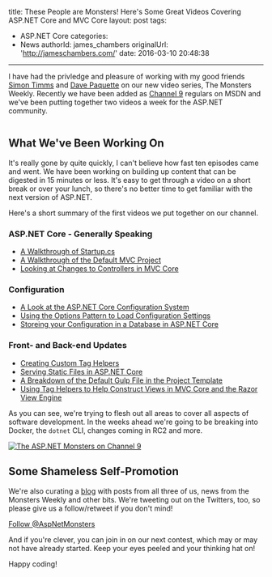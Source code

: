 title: These People are Monsters! Here's Some Great Videos Covering ASP.NET Core and MVC Core
layout: post
tags:
  - ASP.NET Core
categories:
  - News
authorId: james_chambers
originalUrl: 'http://jameschambers.com/'
date: 2016-03-10 20:48:38
---

I have had the privledge and pleasure of working with my good friends [Simon Timms](https://twitter.com/stimms) and [Dave Paquette](https://twitter.com/Dave_Paquette) on our new video series, The Monsters Weekly. Recently we have been added as [Channel 9](https://channel9.msdn.com/Series/AspNetMonsters) regulars on MSDN and we've been putting together two videos a week for the ASP.NET community. 

<img alt="" src="http://aspnetmonsters.com/images/logo_579.png">

<!-- more -->

## What We've Been Working On

It's really gone by quite quickly, I can't believe how fast ten episodes came and went. We have been working on building up content that can be digested in 15 minutes or less. It's easy to get through a video on a short break or over your lunch, so there's no better time to get familiar with the next version of ASP.NET.

Here's a short summary of the first videos we put together on our channel.

### ASP.NET Core - Generally Speaking

 - [A Walkthrough of Startup.cs](https://channel9.msdn.com/Series/aspnetmonsters/Episode-1-Startupcs)
 - [A Walkthrough of the Default MVC Project](https://channel9.msdn.com/Series/aspnetmonsters/Episode-8-Tour-of-the-Default-ASPNET-MVC-Project)
 - [Looking at Changes to Controllers in MVC Core](https://channel9.msdn.com/Series/aspnetmonsters/Episode-9-What-Makes-a-Controller)

### Configuration
 - [A Look at the ASP.NET Core Configuration System](https://channel9.msdn.com/Series/aspnetmonsters/Episode-5-Configuration-Settings)
 - [Using the Options Pattern to Load Configuration Settings](https://channel9.msdn.com/Series/aspnetmonsters/Episode-6-JSON-Data-and-The-Options-Pattern)
 - [Storeing your Configuration in a Database in ASP.NET Core](https://channel9.msdn.com/Series/aspnetmonsters/Episode-10-Loading-Settings-From-a-Database-in-ASPNET-Core)

### Front- and Back-end Updates
 - [Creating Custom Tag Helpers](https://channel9.msdn.com/Series/aspnetmonsters/Episode-7-Custom-Tag-Helpers)
 - [Serving Static Files in ASP.NET Core](https://channel9.msdn.com/Series/aspnetmonsters/Episode-2-Static-Files)
 - [A Breakdown of the Default Gulp File in the Project Template](https://channel9.msdn.com/Series/aspnetmonsters/Episode-3-Default-Gulp-File)
 - [Using Tag Helpers to Help Construct Views in MVC Core and the Razor View Engine](https://channel9.msdn.com/Series/aspnetmonsters/Episode-4-Tag-Helpers-in-Razor)

As you can see, we're trying to flesh out all areas to cover all aspects of software development. In the weeks ahead we're going to be breaking into Docker, the `dotnet` CLI, changes coming in RC2 and more. 

[![The ASP.NET Monsters on Channel 9](https://jcblogimages.blob.core.windows.net:443/img/2016/03/monsters-on-channel-9.png)](https://channel9.msdn.com/Series/aspnetmonsters?sort=recent#tab_sortBy_recent)

## Some Shameless Self-Promotion

We're also curating a [blog](http://aspnetmonsters.com) with posts from all three of us, news from the Monsters Weekly and other bits. We're tweeting out on the Twitters, too, so please give us a follow/retweet if you don't mind!

<a href="https://twitter.com/AspNetMonsters" class="twitter-follow-button" data-show-count="false">Follow @AspNetMonsters</a>
<script>!function(d,s,id){var js,fjs=d.getElementsByTagName(s)[0],p=/^http:/.test(d.location)?'http':'https';if(!d.getElementById(id)){js=d.createElement(s);js.id=id;js.src=p+'://platform.twitter.com/widgets.js';fjs.parentNode.insertBefore(js,fjs);}}(document, 'script', 'twitter-wjs');</script>

And if you're clever, you can join in on our next contest, which may or may not have already started. Keep your eyes peeled and your thinking hat on!

Happy coding!